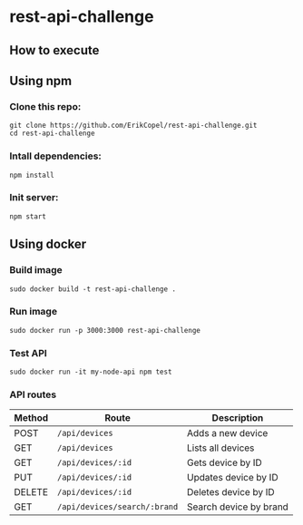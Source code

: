 # rest-api-challenge

## How to execute

## Using npm

### Clone this repo:
`git clone https://github.com/ErikCopel/rest-api-challenge.git` <br />
`cd rest-api-challenge`

### Intall dependencies:
`npm install`

### Init server:
`npm start`

## Using docker

### Build image

```sudo docker build -t rest-api-challenge .```

### Run image

```sudo docker run -p 3000:3000 rest-api-challenge```

### Test API

```sudo docker run -it my-node-api npm test```

### API routes

| Method | Route                   | Description                                      |
|--------|----------------------------|-----------------------------------------------|
| POST   | `/api/devices`             | Adds a new device                             |
| GET    | `/api/devices`             | Lists all devices                             |
| GET    | `/api/devices/:id`         | Gets device by ID                             |
| PUT    | `/api/devices/:id`         | Updates device by ID                          |
| DELETE | `/api/devices/:id`         | Deletes device by ID                          |
| GET    | `/api/devices/search/:brand` | Search device by brand                    |
 
